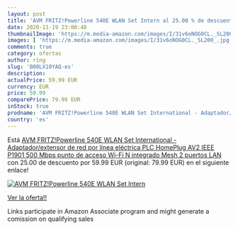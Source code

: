 ```yaml
---
layout: post
title: 'AVM FRITZ!Powerline 540E WLAN Set Intern al 25.00 % de descuento'
date: 2020-11-19 23:00:48
thumbnailImage: 'https://m.media-amazon.com/images/I/31v6oNOG0CL._SL200_.jpg'
images: [ 'https://m.media-amazon.com/images/I/31v6oNOG0CL._SL200_.jpg' ]
comments: true
category: ofertas
author: ring
slug: 'B00LX10YAQ-es'
description:
actualPrice: 59.99 EUR
currency: EUR
price: 59.99
comparePrice: 79.99 EUR
inStock: true
prodname: 'AVM FRITZ!Powerline 540E WLAN Set International - Adaptador/extensor de red por línea eléctrica  PLC  HomePlug AV2  IEEE P1901  500 Mbps  punto de acceso Wi-Fi N integrado  Mesh  2 puertos LAN'
country: 'es'
---
```


Está [AVM FRITZ!Powerline 540E WLAN Set International - Adaptador/extensor de red por línea eléctrica  PLC  HomePlug AV2  IEEE P1901  500 Mbps  punto de acceso Wi-Fi N integrado  Mesh  2 puertos LAN](https://www.amazon.es/dp/B00LX10YAQ/?tag=tolees-21) con 25.00 de descuento por 59.99 EUR (original: 79.99 EUR) en el siguiente enlace!

[![AVM FRITZ!Powerline 540E WLAN Set Intern](https://m.media-amazon.com/images/I/31v6oNOG0CL._SL200_.jpg)](https://www.amazon.es/dp/B00LX10YAQ/?tag=tolees-21)

[Ver la oferta!!](https://www.amazon.es/dp/B00LX10YAQ/?tag=tolees-21)

Links participate in Amazon Associate program and might generate a comission on qualifying sales


